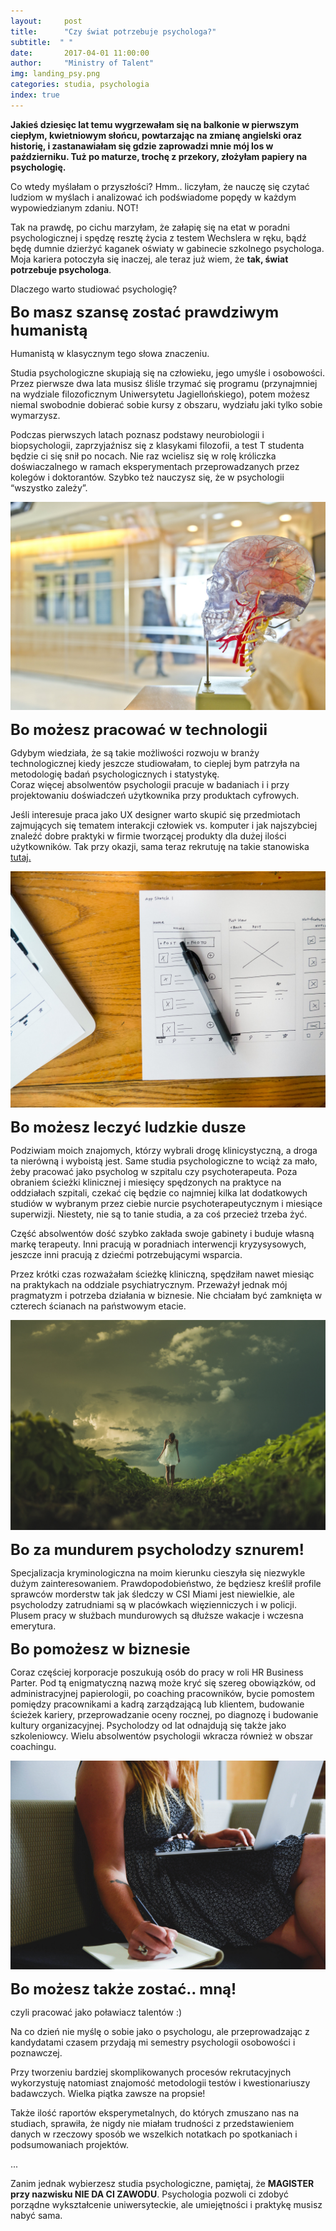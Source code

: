 ```yaml
---
layout:     post
title:      "Czy świat potrzebuje psychologa?"
subtitle:  " "
date:       2017-04-01 11:00:00 
author:     "Ministry of Talent"
img: landing_psy.png
categories: studia, psychologia
index: true
---
```

<b>Jakieś dziesięc lat temu wygrzewałam się na balkonie w pierwszym ciepłym, kwietniowym słońcu, powtarzając na zmianę angielski oraz historię, i zastanawiałam się gdzie zaprowadzi mnie mój los w październiku.
 Tuż po maturze, trochę z przekory, złożyłam papiery na psychologię.</b>

Co wtedy myślałam o przyszłości?  Hmm.. liczyłam, że nauczę się czytać ludziom w myślach i analizować ich podświadome popędy w każdym wypowiedzianym zdaniu. NOT! 

Tak na prawdę, po cichu marzyłam, że załapię się na etat w poradni psychologicznej i spędzę resztę życia z testem Wechslera w ręku, bądź będę dumnie dzierżyć kaganek oświaty w gabinecie szkolnego psychologa. Moja kariera potoczyła się inaczej, ale teraz już wiem, że <b>tak, świat potrzebuje psychologa</b>.

Dlaczego warto studiować psychologię?

<b><font size="5,5">Bo masz szansę zostać prawdziwym humanistą</font></b>

Humanistą w klasycznym tego słowa znaczeniu. 

Studia psychologiczne skupiają się na człowieku, jego umyśle i osobowości. Przez pierwsze dwa lata musisz śliśle trzymać się programu (przynajmniej na wydziale filozoficznym Uniwersytetu Jagiellońskiego), potem możesz niemal swobodnie dobierać sobie kursy z obszaru, wydziału jaki tylko sobie wymarzysz. 

Podczas pierwszych latach poznasz podstawy neurobiologii i biopsychologii, zaprzyjaźnisz się z klasykami filozofii, a test T studenta będzie ci się snił po nocach. Nie raz wcielisz się w rolę króliczka doświaczalnego w ramach eksperymentach przeprowadzanych przez kolegów i doktorantów.
Szybko też nauczysz się, że w psychologii “wszystko zależy”.

<img src="/images/brain.jpg" class="img-responsive" alt="Picture">
  
<b><font size="5,5">Bo możesz pracować w technologii</font></b>

Gdybym wiedziała, że są takie możliwości rozwoju w branży technologicznej kiedy jeszcze studiowałam, to cieplej bym patrzyła na metodologię badań psychologicznych i statystykę.  
Coraz więcej absolwentów psychologii pracuje w badaniach i i przy projektowaniu doświadczeń użytkownika przy produktach cyfrowych.
  
Jeśli interesuje praca jako UX designer warto skupić się przedmiotach zajmujących się tematem interakcji człowiek vs. komputer i jak najszybciej znaleźć dobre praktyki w firmie tworzącej produkty dla dużej ilości użytkowników. Tak przy okazji, sama teraz rekrutuję na takie stanowiska <a href="https://www.facebook.com/careers/jobs/a0I1200000JXtM3EAL/?q=ux&location=london" target="_blank">tutaj.</a>

<img src="/images/mockup.jpg" class="img-responsive" alt="Picture">

<b><font size="5,5">Bo możesz leczyć ludzkie dusze</font></b>

Podziwiam moich znajomych, którzy wybrali drogę klinicystyczną, a droga ta nierówną i wyboistą jest. Same studia psychologiczne to wciąż za mało, żeby pracować jako psycholog w szpitalu czy psychoterapeuta. Poza obraniem ścieżki klinicznej i miesięcy spędzonych na praktyce na oddziałach szpitali, czekać cię będzie co najmniej kilka lat dodatkowych studiów w wybranym przez ciebie nurcie psychoterapeutycznym i miesiące superwizji. 
Niestety, nie są to tanie studia, a za coś przecież trzeba żyć. 

Część absolwentów dość szybko zakłada swoje gabinety i buduje własną markę terapeuty. Inni pracują w poradniach interwencji kryzysysowych, jeszcze inni pracują z dziećmi potrzebującymi wsparcia.

Przez krótki czas rozważałam ścieżkę kliniczną, spędziłam nawet miesiąc na praktykach na oddziale psychiatrycznym. Przeważył jednak mój pragmatyzm i potrzeba działania w biznesie. Nie chciałam być zamknięta w czterech ścianach na państwowym etacie. 

<img src="/images/soul.jpg" class="img-responsive" alt="Picture">

<b><font size="5,5">Bo za mundurem psycholodzy sznurem!</font></b>

Specjalizacja kryminologiczna na moim kierunku cieszyła się niezwykle dużym zainteresowaniem.
Prawdopodobieństwo, że będziesz kreślił profile sprawców morderstw tak jak śledczy w CSI Miami jest niewielkie, ale psycholodzy zatrudniami są w placówkach więzienniczych i w policji. 
Plusem pracy w służbach mundurowych są dłuższe wakacje i wczesna emerytura.

<b><font size="5,5">Bo pomożesz w biznesie</font></b>

Coraz częściej korporacje poszukują osób do pracy w roli HR Business Parter. Pod tą enigmatyczną nazwą może kryć się szereg obowiązków, od administracyjnej papierologii, po coaching pracowników, bycie pomostem pomiędzy pracownikami a kadrą zarządzającą lub klientem, budowanie ścieżek kariery, przeprowadzanie oceny rocznej, po diagnozę i budowanie kultury organizacyjnej.
Psycholodzy od lat odnajdują się także jako szkoleniowcy. Wielu absolwentów psychologii wkracza również w obszar coachingu.

<img src="/images/hrbp.jpg" class="img-responsive" alt="Picture">

<b><font size="5,5">Bo możesz także zostać.. mną! </font></b>

czyli pracować jako poławiacz talentów :) 

Na co dzień nie myślę o sobie jako o psychologu, ale przeprowadzając z kandydatami czasem przydają mi semestry psychologii osobowości i poznawczej. 

Przy tworzeniu bardziej skomplikowanych procesów rekrutacyjnych wykorzystuję natomiast znajomość metodologii testów i kwestionariuszy badawczych. Wielka piątka zawsze na propsie! 

Także ilość raportów eksperymetalnych, do których zmuszano nas na studiach, sprawiła, że nigdy nie miałam trudności z przedstawieniem danych w rzeczowy sposób we wszelkich notatkach po spotkaniach i podsumowaniach projektów.

... 

Zanim jednak wybierzesz studia psychologiczne, pamiętaj, że <b>MAGISTER przy nazwisku NIE DA CI ZAWODU</b>. Psychologia pozwoli ci zdobyć porządne wykształcenie uniwersyteckie, ale umiejętności i praktykę musisz nabyć sama. 